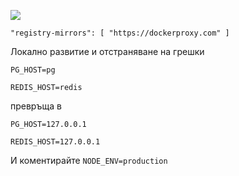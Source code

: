 ![](https://pub-b8db533c86124200a9d799bf3ba88099.r2.dev/2023/03/wbhiRD1.webp)

```
"registry-mirrors": [ "https://dockerproxy.com" ]
```

Локално развитие и отстраняване на грешки

```
PG_HOST=pg

REDIS_HOST=redis
```

превръща в

```
PG_HOST=127.0.0.1

REDIS_HOST=127.0.0.1

```

И коментирайте `NODE_ENV=production`